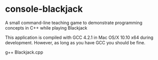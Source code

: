 # console-blackjack
A small command-line teaching game to demonstrate programming concepts in C++ while playing Blackjack

This application is compiled with GCC 4.2.1 in Mac OS/X 10.10 x64 during development. However, as long as you have GCC you should be fine.

g++ Blackjack.cpp
